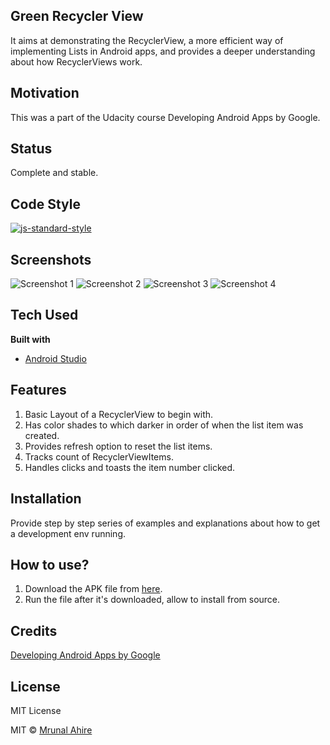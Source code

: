 ## Green Recycler View
It aims at demonstrating the RecyclerView, a more efficient way of implementing Lists in Android apps, and provides a deeper understanding about how RecyclerViews work.

## Motivation
This was a part of the Udacity course Developing Android Apps by Google.

## Status
Complete and stable. 

## Code Style
[![js-standard-style](https://img.shields.io/badge/code%20style-standard-brightgreen.svg?style=flat)](https://github.com/feross/standard)
 
## Screenshots
![Screenshot 1](https://drive.google.com/file/d/1ZfjMNW2dnSaw9PW7kW5EukIRFCpIz-R6/view?usp=sharing)
![Screenshot 2](https://drive.google.com/file/d/1N5g-shSiQMNAol5f80GQCw_HIHHG7_d2/view?usp=sharing)
![Screenshot 3](https://drive.google.com/file/d/1tSgy8aiuEMSIlEhe8ON32HkB2tP2b7jp/view?usp=sharing)
![Screenshot 4](https://drive.google.com/file/d/1Izak9kiIR2hd2nFhvuOnbQFK8FdZWtPl/view?usp=sharing)

## Tech Used
<b>Built with</b>
- [Android Studio](https://developer.android.com/studio/)

## Features
1. Basic Layout of a RecyclerView to begin with.
2. Has color shades to which darker in order of when the list item was created.
3. Provides refresh option to reset the list items.
4. Tracks count of RecyclerViewItems.
5. Handles clicks and toasts the item number clicked.

## Installation
Provide step by step series of examples and explanations about how to get a development env running.

## How to use?
1. Download the APK file from [here](https://drive.google.com/open?id=1Rxgpdpcq3LvNKojW29KP2gnK4qscmanz).
2. Run the file after it's downloaded, allow to install from source.

## Credits
[Developing Android Apps by Google](https://classroom.udacity.com/courses/ud851)

## License
MIT License

MIT © [Mrunal Ahire](https://www.linkedin.com/in/mrunal-ahire)
